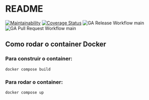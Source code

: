 # README 
[![Maintainability](https://api.codeclimate.com/v1/badges/ce8783c839063c27b944/maintainability)](https://codeclimate.com/github/Fermented-Software/Kimchi/maintainability)
[![Coverage Status](https://coveralls.io/repos/github/egydiopacheco/Kimchi/badge.svg?branch=main)](https://coveralls.io/github/egydiopacheco/Kimchi?branch=main)
![GA Release Workflow main](https://github.com/egydiopacheco/Kimchi/actions/workflows/ci-release.yaml/badge.svg?branch=main)
![GA Pull Request Workflow main](https://github.com/egydiopacheco/Kimchi/actions/workflows/pr-test.yaml/badge.svg?branch=main)
## Como rodar o container Docker

### Para construir o container:
`docker compose build`

### Para rodar o container:
`docker compose up`
